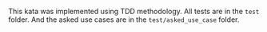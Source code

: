 This kata was implemented using TDD methodology.
All tests are in the `test` folder.
And the asked use cases are in the `test/asked_use_case` folder.